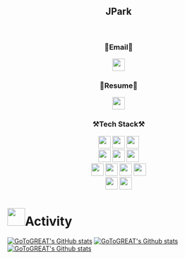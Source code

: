 <div align="center">
 <h2> JPark</h2>
  <br>
</div>

<div align="center">
<Strong><h3>📧Email📧</h3></Strong>
</div>
<div align="center">
<a href="mailto:codeeeeeeeeeeee2201@gmail.com"><img style="width:auto; height:28px;" src="https://img.shields.io/badge/Gmail-d14836?style=flat-square&logo=Gmail&logoColor=white&link="mailto:codeeeeeeeeeeee2201@gmail.com"></a>
</div>
 
<div align="center">
<Strong><h3>📝Resume📝</h3></Strong>
</div>
<div align="center">
<a href="https://judicious-drive-164.notion.site/b55081ca70244ed0b76500b7fc3db680"><img style="width:auto; height:28px;" src="https://img.shields.io/badge/Notion-FCC624?style=flat-square&logo=Notion&logoColor=white&link="https://judicious-drive-164.notion.site/b55081ca70244ed0b76500b7fc3db680"></a>
</div>

<div align="center">
  <Strong><h3>⚒️Tech Stack⚒️</h3></Strong>

  <img style="width:auto; height:28px;" src="https://img.shields.io/badge/JAVA-007396?style=flat-square&logo=java&logoColor=white" s>
  <img style="width:auto; height:28px;" src="https://img.shields.io/badge/Python-3766AB?style=flat-square&logo=Python&logoColor=white">
  <img style="width:auto; height:28px;" src="https://img.shields.io/badge/Linux-FCC624?style=flat-square&logo=linux&logoColor=black">
  </br>
  <img style="width:auto; height:28px;" src="https://img.shields.io/badge/mysql-4479A1?style=flat-square&logo=mysql&logoColor=white">
  <img style="width:auto; height:28px;" src="https://img.shields.io/badge/Spring-6DB33F?style=flat-square&logo=Spring&logoColor=white">
  <img style="width:auto; height:28px;" src="https://img.shields.io/badge/SpringBoot-6DB33F?style=flat-square&logo=SpringBoot&logoColor=white">
  </br>
  <img style="width:auto; height:28px;" src="https://img.shields.io/badge/javascript-F7DF1E?style=flat-square&logo=javascript&logoColor=black">
  <img style="width:auto; height:28px;" src="https://img.shields.io/badge/Bootstrap-7952B3?style=flat-square&logo=Bootstrap&logoColor=white">
  <img style="width:auto; height:28px;" src="https://img.shields.io/badge/css-1572B6?style=flat-square&logo=css3&logoColor=white">
  <img style="width:auto; height:28px;" src="https://img.shields.io/badge/html-E34F26?style=flat-square&logo=html5&logoColor=white">
  </br>
  <img style="width:auto; height:28px;" src="https://img.shields.io/badge/Jupyter-F37626?style=flat-square&logo=Python&logoColor=white">
  <img style="width:auto; height:28px;" src="https://img.shields.io/badge/Eclipse-2C2255?style=flat-square&logo=Python&logoColor=white">
  <!--img style="width:auto height:28px;" src="https://img.shields.io/badge/AWS-232F3E?style=flat-square&logo=Amazon AWS&logoColor=white"--> 

</div>

 <h3></h3>
 
<h1><img src="https://user-images.githubusercontent.com/54318460/165490580-5014fa53-5de5-4d39-9042-3ea43ea607d5.gif" width="40">Activity</h1> 


[![GoToGREAT's GitHub stats](https://github-readme-stats.vercel.app/api?username=GoToGREAT&show_icons=true&theme=vue)](https://github.com/GoToGREAT?tab=repositories)
[![GoToGREAT's Github stats](https://github-profile-summary-cards.vercel.app/api/cards/profile-details?username=GoToGREAT&theme=vue)]((https://github.com/GoToGREAT?tab=repositories))
[![GoToGREAT's Github stats](https://github-readme-stats.vercel.app/api/top-langs/?username=GoToGREAT&show_icons=true&hide_border=true&title_color=004386&icon_color=004386&layout=compact)](https://github.com/GoToGREAT?tab=repositories) 

